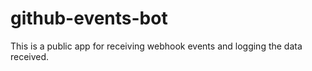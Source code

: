 # github-events-bot
This is a public app for receiving webhook events and logging the data received.
